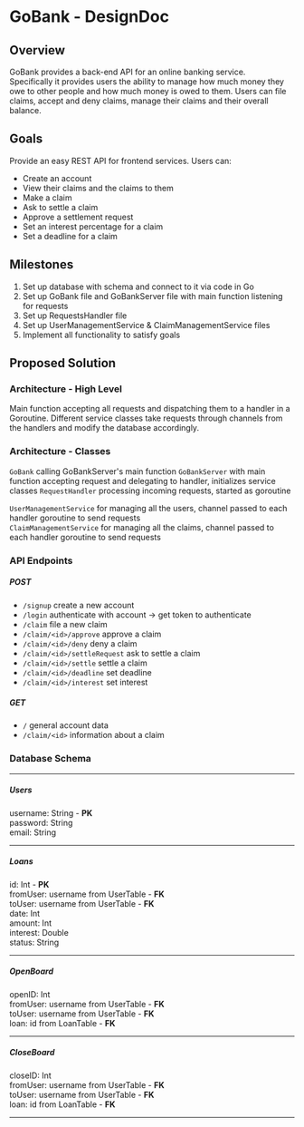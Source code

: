 # GoBank - DesignDoc

## Overview
GoBank provides a back-end API for an online banking service.  
Specifically it provides users the ability to manage how much money they owe to other people and how much money is owed to them.
Users can file claims, accept and deny claims, manage their claims and their overall balance.

## Goals
Provide an easy REST API for frontend services.
Users can:  
- Create an account
- View their claims and the claims to them
- Make a claim
- Ask to settle a claim
- Approve a settlement request
- Set an interest percentage for a claim
- Set a deadline for a claim

## Milestones
1. Set up database with schema and connect to it via code in Go
2. Set up GoBank file and GoBankServer file with main function listening for requests
3. Set up RequestsHandler file
4. Set up UserManagementService & ClaimManagementService files
5. Implement all functionality to satisfy goals

## Proposed Solution

### Architecture - High Level
Main function accepting all requests and dispatching them to a handler in a Goroutine.
Different service classes take requests through channels from the handlers and modify the database accordingly.


### Architecture - Classes
`GoBank` calling GoBankServer's main function 
`GoBankServer` with main function accepting request and delegating to handler, initializes service classes
`RequestHandler` processing incoming requests, started as goroutine  

`UserManagementService` for managing all the users, channel passed to each handler goroutine to send requests  
`ClaimManagementService` for managing all the claims, channel passed to each handler goroutine to send requests


### API Endpoints

##### POST
- `/signup` create a new account
- `/login` authenticate with account -> get token to authenticate
- `/claim` file a new claim
- `/claim/<id>/approve` approve a claim
- `/claim/<id>/deny` deny a claim
- `/claim/<id>/settleRequest` ask to settle a claim
- `/claim/<id>/settle` settle a claim
- `/claim/<id>/deadline` set deadline
- `/claim/<id>/interest` set interest

##### GET
- `/` general account data
- `/claim/<id>` information about a claim


### Database Schema

---

##### Users
username: String - **PK**  
password: String  
email: String  

---

##### Loans  
id: Int - **PK**  
fromUser: username from UserTable - **FK**    
toUser: username from UserTable - **FK**    
date: Int    
amount: Int  
interest: Double  
status: String  

---

##### OpenBoard
openID: Int  
fromUser:  username from UserTable - **FK**  
toUser:  username from UserTable - **FK**  
loan:  id from LoanTable - **FK**  

---

##### CloseBoard
closeID: Int  
fromUser:  username from UserTable - **FK**  
toUser:  username from UserTable - **FK**  
loan:  id from LoanTable - **FK**

---


